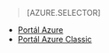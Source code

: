 > [AZURE.SELECTOR]
- [Portál Azure](../articles/storage/storage-create-storage-account.md)
- [Portál Azure Classic](../articles/storage/storage-create-storage-account-classic-portal.md)



<!--HONumber=Jun16_HO2-->


